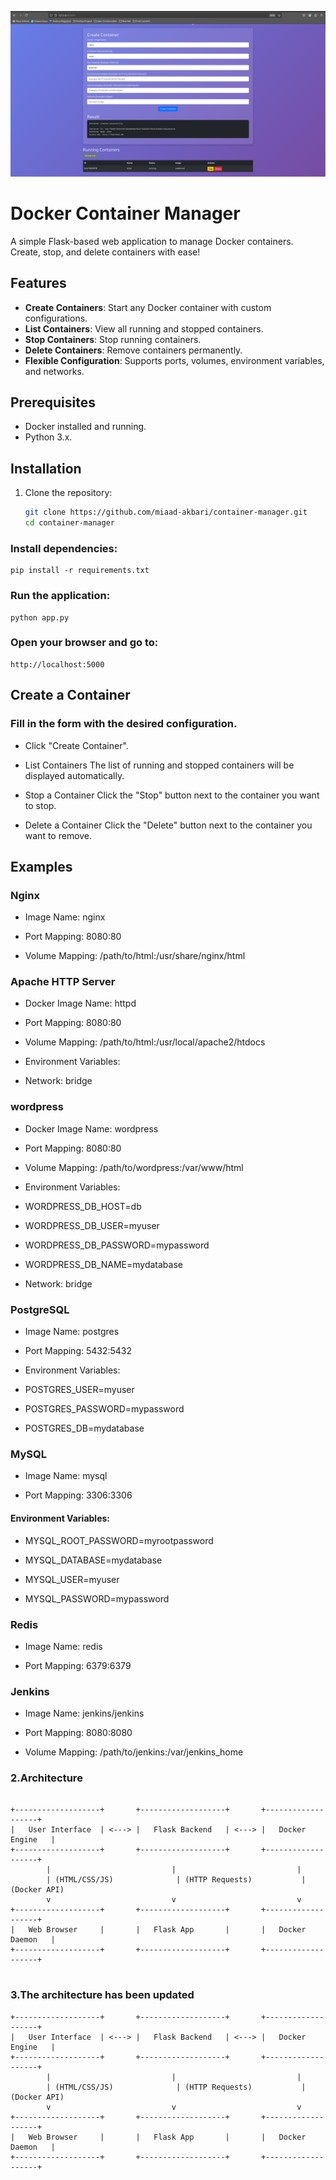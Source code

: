 

![alt text](image.png)

# Docker Container Manager

A simple Flask-based web application to manage Docker containers. Create, stop, and delete containers with ease!

## Features
- **Create Containers**: Start any Docker container with custom configurations.
- **List Containers**: View all running and stopped containers.
- **Stop Containers**: Stop running containers.
- **Delete Containers**: Remove containers permanently.
- **Flexible Configuration**: Supports ports, volumes, environment variables, and networks.

## Prerequisites
- Docker installed and running.
- Python 3.x.

## Installation
1. Clone the repository:
   ```bash
   git clone https://github.com/miaad-akbari/container-manager.git
   cd container-manager

### Install dependencies:

```
pip install -r requirements.txt
```
### Run the application:

```
python app.py
```
### Open your browser and go to:

```
http://localhost:5000
```
## Create a Container

### Fill in the form with the desired configuration.

* Click "Create Container".

* List Containers
The list of running and stopped containers will be displayed automatically.

* Stop a Container
Click the "Stop" button next to the container you want to stop.

* Delete a Container
Click the "Delete" button next to the container you want to remove.

## Examples
### Nginx
* Image Name: nginx

* Port Mapping: 8080:80

* Volume Mapping: /path/to/html:/usr/share/nginx/html

###  Apache HTTP Server 

* Docker Image Name: httpd

* Port Mapping: 8080:80 

* Volume Mapping: /path/to/html:/usr/local/apache2/htdocs 

* Environment Variables: 

* Network: bridge
### wordpress

* Docker Image Name: wordpress

* Port Mapping: 8080:80

* Volume Mapping: /path/to/wordpress:/var/www/html 

* Environment Variables:

* WORDPRESS_DB_HOST=db 

* WORDPRESS_DB_USER=myuser 

* WORDPRESS_DB_PASSWORD=mypassword 

* WORDPRESS_DB_NAME=mydatabase

* Network: bridge
### PostgreSQL
* Image Name: postgres

* Port Mapping: 5432:5432

* Environment Variables:

* POSTGRES_USER=myuser

* POSTGRES_PASSWORD=mypassword

* POSTGRES_DB=mydatabase

### MySQL
* Image Name: mysql

* Port Mapping: 3306:3306

#### Environment Variables:

* MYSQL_ROOT_PASSWORD=myrootpassword

* MYSQL_DATABASE=mydatabase

* MYSQL_USER=myuser

* MYSQL_PASSWORD=mypassword

### Redis
* Image Name: redis

* Port Mapping: 6379:6379

### Jenkins
* Image Name: jenkins/jenkins

* Port Mapping: 8080:8080

* Volume Mapping: /path/to/jenkins:/var/jenkins_home

### 2.Architecture
```

+-------------------+       +-------------------+       +-------------------+
|   User Interface  | <---> |   Flask Backend   | <---> |   Docker Engine   |
+-------------------+       +-------------------+       +-------------------+
        |                           |                           |
        | (HTML/CSS/JS)              | (HTTP Requests)           | (Docker API)
        v                           v                           v
+-------------------+       +-------------------+       +-------------------+
|   Web Browser     |       |   Flask App       |       |   Docker Daemon   |
+-------------------+       +-------------------+       +-------------------+


```

### 3.The architecture has been updated

```
+-------------------+       +-------------------+       +-------------------+
|   User Interface  | <---> |   Flask Backend   | <---> |   Docker Engine   |
+-------------------+       +-------------------+       +-------------------+
        |                           |                           |
        | (HTML/CSS/JS)              | (HTTP Requests)           | (Docker API)
        v                           v                           v
+-------------------+       +-------------------+       +-------------------+
|   Web Browser     |       |   Flask App       |       |   Docker Daemon   |
+-------------------+       +-------------------+       +-------------------+

```